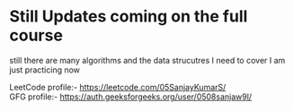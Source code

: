 <h1>Still Updates coming on the full course</h1>

still there are many algorithms and the data strucutres I need to cover 
I am just practicing now

LeetCode profile:- https://leetcode.com/05SanjayKumarS/
<br>
GFG profile:- https://auth.geeksforgeeks.org/user/0508sanjaw9l/
